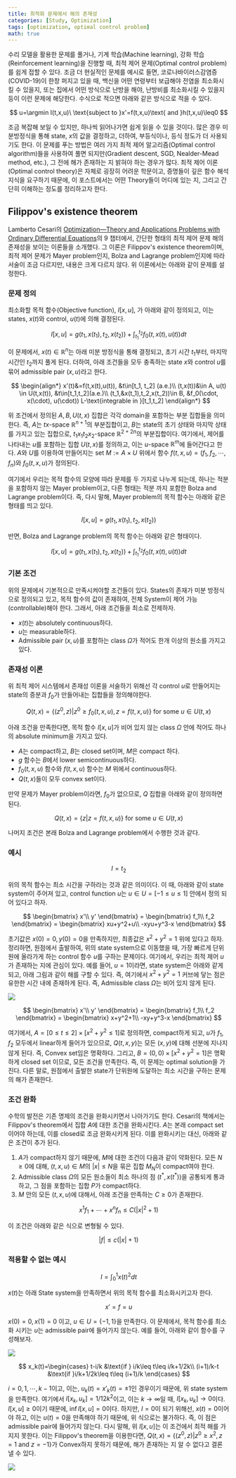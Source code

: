 ```yaml
---
title: 최적화 문제에서 해의 존재성
categories: [Study, Optimization]
tags: [optimization, optimal control problem]
math: true
---
```

수리 모델을 활용한 문제를 풀거나, 기계 학습(Machine learning), 강화 학습(Reinforcement learning)을 진행할 때, 최적 제어 문제(Optimal control problem)를 쉽게 접할 수 있다. 조금 더 현실적인 문제를 예시로 들면, 코로나바이러스감염증(COVID-19)이 한창 퍼지고 있을 때, 백신을 어떤 연령부터 보급해야 전염을 최소화시킬 수 있을지, 또는 집에서 어떤 방식으로 난방을 해야, 난방비를 최소화시킬 수 있을지 등이 이런 문제에 해당한다. 수식으로 적으면 아래와 같은 방식으로 적을 수 있다. 

$$
u=\argmin I(t,x,u)\ \text{subject to }x'=f(t,x,u)\text{ and }h(t,x,u)\leq0
$$

조금 복잡해 보일 수 있지만, 하나씩 읽어나가면 쉽게 읽을 수 있을 것이다. 많은 경우 미분방정식을 통해 state, $x$의 값을 결정하고, 더하여, 부등식이나, 등식 정도가 더 사용되기도 한다. 이 문제를 푸는 방법은 여러 가지 최적 제어 알고리즘(Optimal control algorithm)들을 사용하여 풀면 되지만(Gradient descent, SGD, Nealder-Mead method, etc.), 그 전에 해가 존재하는 지 밝혀야 하는 경우가 많다. 최적 제어 이론(Optimal control theory)은 자체로 굉장히 어려운 학문이고, 증명들이 깊은 함수 해석 지식을 요구하기 때문에, 이 포스트에서는 어떤 Theory들이 어디에 있는 지, 그리고 간단히 이해하는 정도를 정리하고자 한다.

## Filippov's existence theorem
Lamberto Cesari의 [Optimization—Theory and Applications Problems with Ordinary Differential Equations](https://link.springer.com/book/10.1007/978-1-4613-8165-5)의 9 챕터에서, 간단한 형태의 최적 제어 문제 해의 존재성을 보이는 이론들을 소개했다. 그 이론은 Filippov's existence theorem이며, 최적 제어 문제가 Mayer problem인지, Bolza and Lagrange problem인지에 따라 서술이 조금 다르지만, 내용은 크게 다르지 않다. 위 이론에서는 아래와 같이 문제를 설정한다. 

### 문제 정의
최소화할 목적 함수(Objective function), $I[x,u]$, 가 아래와 같이 정의되고, 이는 states, $x(t)$와 control, $u(t)$에 의해 결정된다. 

$$
I[x,u] = g(t_1,x(t_1),t_2,x(t_2))+\int^{t_2}_{t_1}f_0(t,x(t),u(t))dt
$$

이 문제에서, $x(t)\in\mathbb{R}^n$는 아래 미분 방정식을 통해 결정되고, 초기 시간 $t_1$부터, 마지막 시간인 $t_2$까지 풀게 된다. 더하여, 아래 조건들을 모두 충족하는 state $x$와 control $u$를 묶어 admissible pair $(x,u)$라고 한다.

$$
\begin{align*}
x'(t)&=f(t,x(t),u(t)), &t\in[t_1, t_2] (a.e.)\\
(t,x(t))&\in A, u(t) \in U(t,x(t)), &t\in[t_1,t_2](a.e.)\\
(t_1,&x(t_1),t_2,x(t_2))\in B, &f_0(\cdot, x(\cdot), u(\cdot)) L-\text{integrable in }[t_1,t_2]
\end{align*}
$$

위 조건에서 정의된 $A, B, U(t,x)$ 집합은 각각 domain을 포함하는 부분 집합들을 의미한다. 즉, $A$는 $tx$-space $\mathbb{R}^{n+1}$의 부분집합이고, $B$는 state의 초기 상태와 마지막 상태를 가지고 있는 집합으로, $t_1x_1t_2x_2$-space $\mathbb{R}^{2+2n}$의 부분집합이다. 여기에서, 제어를 나타내는 $u$를 포함하는 집합 $U(t,x)$를 정의하고, 이는 $u$-space $\mathbb{R}^m$에 들어간다고 한다. $A$와 $U$를 이용하여 만들어지는 set $M:=A\times U$ 위에서 함수 $f(t,x,u)=(f_1,f_2,\cdots,f_n)$와 $f_0(t,x,u)$가 정의된다.

여기에서 우리는 목적 함수의 모양에 따라 문제를 두 가지로 나누게 되는데, 하나는 적분을 포함하지 않는 Mayer problem이고, 다른 형태는 적분 까지 포함한 Bolza and Lagrange problem이다. 즉, 다시 말해, Mayer problem의 목적 함수는 아래와 같은 형태를 띄고 있다.

$$
I[x,u]=g(t_1,x(t_1),t_2,x(t_2))
$$

반면, Bolza and Lagrange problem의 목적 함수는 아래와 같은 형태이다.

$$
I[x,u] = g(t_1,x(t_1),t_2,x(t_2))+\int^{t_2}_{t_1}f_0(t,x(t),u(t))dt
$$

### 기본 조건
위의 문제에서 기본적으로 만족시켜야할 조건들이 있다. States의 존재가 미분 방정식으로 정의되고 있고, 목적 함수의 값이 존재하여, 전체 System이 제어 가능(controllable)해야 한다. 그래서, 아래 조건들을 최소로 전제하자.
- $x(t)$는 absolutely continuous하다.
- $u$는 measurable하다.
- Admissible pair $(x,u)$를 포함하는 class $\Omega$가 적어도 한개 이상의 원소를 가지고 있다. 

### 존재성 이론
위 최적 제어 시스템에서 존재성 이론을 서술하기 위해선 각 control $u$로 만들어지는 state의 증분과 $f_0$가 만들어내는 집합들을 정의해야한다.

$$
Q(t,x)=\left\{(z^0,z)|z^0\geq f_0(t,x,u), z=f(t,x,u)\right\}\text{ for some }u\in U(t,x)
$$

아래 조건을 만족한다면, 목적 함수 $I[x,u]$가 비어 있지 않는 class $\Omega$ 안에 적어도 하나의 absolute minimum을 가지고 있다.
 - $A$는 compact하고, $B$는 closed set이며, $M$은 compact 하다.
 - $g$ 함수는 $B$에서 lower semicontinuous하다. 
 - $f_0(t,x,u)$ 함수와 $f(t,x,u)$ 함수는 $M$ 위에서 continuous하다.
 - $Q(t,x)$들이 모두 convex set이다.

만약 문제가 Mayer problem이라면, $f_0$가 없으므로, $Q$ 집합을 아래와 같이 정의하면 된다.

$$
Q(t,x)=\left\{z|z=f(t,x,u)\right\}\text{ for some }u\in U(t,x)
$$

나머지 조건은 본래 Bolza and Lagrange problem에서 수행한 것과 같다.

### 예시

$$
I=t_2
$$

위의 목적 함수는 최소 시간을 구하라는 것과 같은 의미이다. 이 때, 아래와 같이 state system이 주어져 있고, control function $u$는 $u\in U=[-1\leq u\leq 1]$ 안에서 정의 되어 있다고 하자.

$$
\begin{bmatrix}
x'\\
y'
\end{bmatrix} = \begin{bmatrix}
f_1\\
f_2
\end{bmatrix}  = \begin{bmatrix}
xu+y^2+u\\
-xyu+y^3-x
\end{bmatrix} 
$$

초기값은 $x(0)=0, y(0)=0$을 만족하지만, 최종값은 $x^2+y^2=1$ 위에 있다고 하자. 정리하면, 원점에서 출발하여, 위의 state system으로 이동했을 때, 가장 빠르게 단위원에 올라가게 하는 control 함수 $u$를 구하는 문제이다. 여기에서, 우리는 최적 제어 $u$가 존재하는 지에 관심이 있다. 예를 들어, $u=1$이라면, state system은 아래와 같게 되고, 아래 그림과 같이 해를 구할 수 있다. 즉, 여기에서 $x^2+y^2=1$ 커브에 닿는 점은 유한한 시간 내에 존재하게 된다. 즉, Admissible class $\Omega$는 비어 있지 않게 된다.

![](assets/mv/post2/example_movie.gif)

$$
\begin{bmatrix}
x'\\
y'
\end{bmatrix} = \begin{bmatrix}
f_1\\
f_2
\end{bmatrix}  = \begin{bmatrix}
x+y^2+1\\
-xy+y^3-x
\end{bmatrix} 
$$

여기에서, $A=[0\leq t\leq 2]\times[x^2+y^2\leq 1]$로 정의하면, compact하게 되고, $u$가 $f_1, f_2$ 모두에서 linear하게 들어가 있으므로, $Q(t,x,y)$는 모든 $(x,y)$에 대해 선분에 지나지 않게 된다. 즉, Convex set임은 명확하다. 그리고, $B=(0,0)\times[x^2+y^2=1]$은 명확하게 closed set 이므로, 모든 조건을 만족한다. 즉, 이 문제는 optimal solution을 가진다. 다른 말로, 원점에서 출발한 state가 단위원에 도달하는 최소 시간을 구하는 문제의 해가 존재한다.

### 조건 완화
수학의 발전은 기존 명제의 조건을 완화시키면서 나아가기도 한다. Cesari의 책에서는 Filippov's theorem에서 집합 $A$에 대한 조건을 완화시킨다. $A$는 본래 compact set 이어야 하는데, 이를 closed로 조금 완화시키게 된다. 이를 완화시키는 대신, 아래와 같은 조건이 추가 된다.
1. $A$가 compact하지 않기 때문에, $M$에 대한 조건이 다음과 같이 약화된다. 모든 $N\geq 0$에 대해, $(t,x,u)\in  M$의 $|x|\leq N$을 묶은 집합 $M_N$이 compact여야 한다.
2. Admissible class $\Omega$의 모든 원소들이 최소 하나의 점 $(t^*, x(t^*))$을 공통되게 통과하고, 그 점을 포함하는 집합 $P$가 compact하다.
3. $M$ 안의 모든 $(t,x,u)$에 대해서, 아래 조건을 만족하는 $C\geq 0$가 존재한다.

$$
x^1f_1+\cdots + x^nf_n\leq C(|x|^2+1)
$$ 

이 조건은 아래와 같은 식으로 변형될 수 있다.

$$
|f|\leq c(|x|+1)
$$

### 적용할 수 없는 예시

$$
I=\int^1_0x(t)^2 dt
$$

$x(t)$는 아래 State system을 만족하면서 위의 목적 함수를 최소화시키고자 한다.

$$
x'=f=u
$$

$x(0)=0, x(1)=0$ 이고, $u\in U=\left\{-1, 1\right\}$을 만족한다. 이 문제에서, 목적 함수를 최소화 시키는 $u$는 admissible pair에 들어가지 않는다. 예를 들어, 아래와 같이 함수를 구성해보자.

![](assets/mv/post2/counterexample_movie.gif)

$$
x_k(t)=\begin{cases} 
t-i/k &\text{if } i/k\leq t\leq i/k+1/2k\\
(i+1)/k-t &\text{if }i/k+1/2k\leq t\leq (i+1)/k 
\end{cases}
$$

$i=0,1,\cdots,k-1$이고, 이는, $u_k(t)=x'_k(t)=\pm1$인 경우이기 때문에, 위 state system을 만족한다. 여기에서 $I[x_k, u_k]=1/12k^2$이고, 이는 $k\rightarrow\infty$일 때, $I[x_k,u_k]\rightarrow0$이다. $I[x,u]\geq 0$이기 때문에, $\inf I[x,u]=0$이다. 하지만, $I=0$이 되기 위해선, $x(t)=0$이어야 하고, 이는 $u(t)=0$을 만족해야 하기 때문에, 위 식으로는 불가하다. 즉, 이 점은 admissible pair에 들어가지 않는다. 다시 말해, 위 $I[x,u]$는 이 조건에서 최적 해를 가지지 못한다. 이는 Filippov's theorem을 이용한다면, $Q(t,x)=\left\{(z^0,z)|z^0\geq x^2, z=1\text{ and } z=-1\right\}$가 Convex하지 못하기 때문에, 해가 존재하는 지 알 수 없다고 결론 낼 수 있다. 

![](assets/mv/post2/counterexample_I_movie.gif)